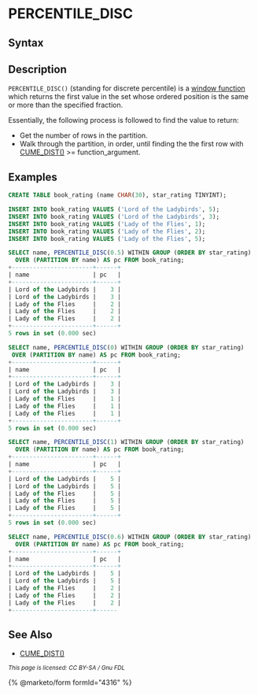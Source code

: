 # PERCENTILE\_DISC

## Syntax

## Description

`PERCENTILE_DISC()` (standing for discrete percentile) is a [window function](./) which returns the first value in the set whose ordered position is the same or more than the specified fraction.

Essentially, the following process is followed to find the value to return:

* Get the number of rows in the partition.
* Walk through the partition, in order, until finding the the first row with [CUME\_DIST()](cume_dist.md) >= function\_argument.

## Examples

```sql
CREATE TABLE book_rating (name CHAR(30), star_rating TINYINT);

INSERT INTO book_rating VALUES ('Lord of the Ladybirds', 5);
INSERT INTO book_rating VALUES ('Lord of the Ladybirds', 3);
INSERT INTO book_rating VALUES ('Lady of the Flies', 1);
INSERT INTO book_rating VALUES ('Lady of the Flies', 2);
INSERT INTO book_rating VALUES ('Lady of the Flies', 5);

SELECT name, PERCENTILE_DISC(0.5) WITHIN GROUP (ORDER BY star_rating)
  OVER (PARTITION BY name) AS pc FROM book_rating;
+-----------------------+------+
| name                  | pc   |
+-----------------------+------+
| Lord of the Ladybirds |    3 |
| Lord of the Ladybirds |    3 |
| Lady of the Flies     |    2 |
| Lady of the Flies     |    2 |
| Lady of the Flies     |    2 |
+-----------------------+------+
5 rows in set (0.000 sec)

SELECT name, PERCENTILE_DISC(0) WITHIN GROUP (ORDER BY star_rating) 
 OVER (PARTITION BY name) AS pc FROM book_rating;
+-----------------------+------+
| name                  | pc   |
+-----------------------+------+
| Lord of the Ladybirds |    3 |
| Lord of the Ladybirds |    3 |
| Lady of the Flies     |    1 |
| Lady of the Flies     |    1 |
| Lady of the Flies     |    1 |
+-----------------------+------+
5 rows in set (0.000 sec)

SELECT name, PERCENTILE_DISC(1) WITHIN GROUP (ORDER BY star_rating) 
  OVER (PARTITION BY name) AS pc FROM book_rating;
+-----------------------+------+
| name                  | pc   |
+-----------------------+------+
| Lord of the Ladybirds |    5 |
| Lord of the Ladybirds |    5 |
| Lady of the Flies     |    5 |
| Lady of the Flies     |    5 |
| Lady of the Flies     |    5 |
+-----------------------+------+
5 rows in set (0.000 sec)

SELECT name, PERCENTILE_DISC(0.6) WITHIN GROUP (ORDER BY star_rating) 
  OVER (PARTITION BY name) AS pc FROM book_rating;
+-----------------------+------+
| name                  | pc   |
+-----------------------+------+
| Lord of the Ladybirds |    5 |
| Lord of the Ladybirds |    5 |
| Lady of the Flies     |    2 |
| Lady of the Flies     |    2 |
| Lady of the Flies     |    2 |
+-----------------------+------
```

## See Also

* [CUME\_DIST()](cume_dist.md)

<sub>_This page is licensed: CC BY-SA / Gnu FDL_</sub>

{% @marketo/form formId="4316" %}
